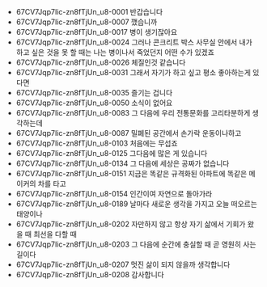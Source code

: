 - 67CV7Jqp7Iic-zn8fTjUn_u8-0001 반갑습니다
- 67CV7Jqp7Iic-zn8fTjUn_u8-0007 깼습니까  
- 67CV7Jqp7Iic-zn8fTjUn_u8-0017 병이 생기잖아요
- 67CV7Jqp7Iic-zn8fTjUn_u8-0024 그러나 콘크리트 박스 사무실 안에서 내가 하고 싶은 것을 못 할 때는 나는 병이나서 죽었던지 어떤 수가 있겠죠
- 67CV7Jqp7Iic-zn8fTjUn_u8-0026 체질인것 같습니다
- 67CV7Jqp7Iic-zn8fTjUn_u8-0031 그래서 자기가 하고 싶고 평소 좋아하는게 있다면
- 67CV7Jqp7Iic-zn8fTjUn_u8-0035 즐기는 겁니다
- 67CV7Jqp7Iic-zn8fTjUn_u8-0050 소식이 없어요
- 67CV7Jqp7Iic-zn8fTjUn_u8-0083 그 다음에 우리 전통문화를 고리타분하게 생각하는데
- 67CV7Jqp7Iic-zn8fTjUn_u8-0087 밀폐된 공간에서 손가락 운동이나하고
- 67CV7Jqp7Iic-zn8fTjUn_u8-0103 처음에는 무섭죠
- 67CV7Jqp7Iic-zn8fTjUn_u8-0125 그다음에 많은 게 있습니다
- 67CV7Jqp7Iic-zn8fTjUn_u8-0134 그 다음에 세상은 공짜가 없습니다
- 67CV7Jqp7Iic-zn8fTjUn_u8-0151 지금은 똑같은 규격화된 아파트에 똑같은 메이커의 차를 타고
- 67CV7Jqp7Iic-zn8fTjUn_u8-0154 인간이여 자연으로 돌아가라
- 67CV7Jqp7Iic-zn8fTjUn_u8-0189 날마다 새로운 생각을 가지고 오늘 떠오르는 태양이나
- 67CV7Jqp7Iic-zn8fTjUn_u8-0202 자만하지 않고 항상 자기 삶에서 기회가 왔을 때 최선을 다할 때
- 67CV7Jqp7Iic-zn8fTjUn_u8-0203 그 다음에 순간에 충실할 때 곧 영원히 사는 길이다
- 67CV7Jqp7Iic-zn8fTjUn_u8-0207 멋진 삶이 되지 않을까 생각합니다
- 67CV7Jqp7Iic-zn8fTjUn_u8-0208 감사합니다
